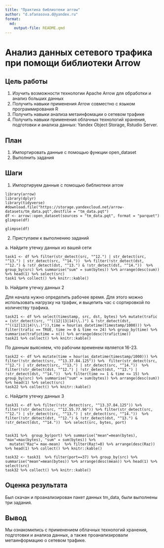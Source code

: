```yaml
---
title: "Практика библиотеки arrow"
author: "d.afanasova.d@yandex.ru"
format: 
  md:
    output-file: README.qmd
---
```


# Анализ данных сетевого трафика при помощи библиотеки Arrow

## Цель работы

1. Изучить возможности технологии Apache Arrow для обработки и анализ больших
данных
2. Получить навыки применения Arrow совместно с языком программирования R
3. Получить навыки анализа метаинфомации о сетевом трафике
4. Получить навыки применения облачных технологий хранения, подготовки и
анализа данных: Yandex Object Storage, Rstudio Server.

## План

1.  Импортировать данные с помощью функции open_dataset
2.  Выполнить задания

## Шаги

1.  Импортируем данные с помощью библиотеки arrow

```{r}
library(arrow)
library(dplyr)
library(tidyverse)
#download.file("https://storage.yandexcloud.net/arrow-datasets/tm_data.pqt",destfile = "tm_data.pqt")
df <- arrow::open_dataset(sources = "tm_data.pqt", format = "parquet")
glimpse(df)
```
```{r}
glimpse(df)
```

2.  Приступаем к выполнению заданий

  a.  Найдите утечку данных из вашей сети
    
```{r}
task1 <- df %>% filter(str_detect(src, "^12.") | str_detect(src, "^13.") | str_detect(src, "^14."))  %>% filter(!str_detect(dst, "^12.") & !str_detect(dst, "^13.") & !str_detect(dst, "^14."))  %>% group_by(src) %>% summarise("sum" = sum(bytes)) %>% arrange(desc(sum)) %>% head(1) %>% select(src) 
task1 %>% collect() %>% knitr::kable()
```
    
  b.  Найдите утечку данных 2
    
  Для начала нужно определить рабочее время. Для этого можно использовать нагрузку на трафик, и выцепить час с сортировкой по количеству трафика.
    
```{r}
task21 <- df %>% select(timestamp, src, dst, bytes) %>% mutate(trafic = (str_detect(src, "^((12|13|14)\\.)") & !str_detect(dst, "^((12|13|14)\\.)")),time = hour(as_datetime(timestamp/1000))) %>% filter(trafic == TRUE, time >= 0 & time <= 24) %>% group_by(time) %>%
summarise(trafictime = n()) %>% arrange(desc(trafictime))
task21 %>% collect() %>% knitr::kable()
```
    
  По данным выясняем, что рабочим временем является 16-23. 
    
```{r}
task22 <- df %>% mutate(time = hour(as_datetime(timestamp/1000))) %>% 
filter(!str_detect(src, "^13.37.84.125")) %>%  filter(str_detect(src, "^12.") | str_detect(src, "^13.") | str_detect(src, "^14."))  %>% filter(!str_detect(dst, "^12.") | !str_detect(dst, "^13.") | !str_detect(dst, "^14."))  %>% filter(time >= 1 & time <= 15) %>%  group_by(src) %>% summarise("sum" = sum(bytes)) %>% arrange(desc(sum)) %>% head(1) %>% select(src) 
task22 %>% collect() %>% knitr::kable()
```
    
  c.  Найдите утечку данных 3
    
```{r}
task31 <- df %>% filter(!str_detect(src, "^13.37.84.125")) %>% filter(!str_detect(src, "^12.55.77.96")) %>% filter(str_detect(src, "^12.") | str_detect(src, "^13.") | str_detect(src, "^14."))  %>% filter(!str_detect(dst, "^12.") & !str_detect(dst, "^13.") & !str_detect(dst, "^14."))  %>% select(src, bytes, port) 


task31 %>%  group_by(port) %>% summarise("mean"=mean(bytes), "max"=max(bytes), "sum" = sum(bytes)) %>% 
  mutate("Raz"= max-mean)  %>% filter(Raz!=0) %>% arrange(desc(Raz)) %>% head(1) %>% collect() %>% knitr::kable()
```
    
```{r}
task32 <- task31  %>% filter(port==37) %>% group_by(src) %>% summarise("mean"=mean(bytes)) %>% arrange(desc(mean)) %>% head(1) %>% select(src)
task32 %>% collect() %>% knitr::kable()
```

## Оценка результата

Был скачан и проанализирован пакет данных tm_data, были выполнены три задания.

## Вывод

Мы ознакомились с применением облачных технологий хранения, подготовки и анализа данных, а также проанализировали метаинформацию о сетевом трафике.
